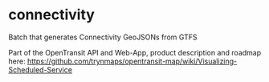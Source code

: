 # connectivity
Batch that generates Connectivity GeoJSONs from GTFS

Part of the OpenTransit API and Web-App, product description and roadmap here: https://github.com/trynmaps/opentransit-map/wiki/Visualizing-Scheduled-Service
